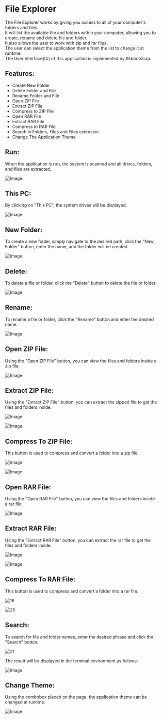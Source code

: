 # File Explorer
The File Explorer works by giving you access to all of your computer's folders and files.\
It will list the available file and folders within your computer, allowing you to create, rename and delete file and folder.\
It also allows the user to work with zip and rar files.\
The user can select the application theme from the list to change it at runtime.\
The User Interface(UI) of this application is implemented by ttkbootstrap.

## Features:
- Create New Folder
- Delete Folder and File
- Rename Folder and File
- Open ZIP File
- Extract ZIP File
- Compress to ZIP File
- Open RAR File
- Extract RAR File
- Compress to RAR File
- Search in Folders, Files and Files extension
- Change The Application Theme

## Run:
When the application is run, the system is scanned and all drives, folders, and files are extracted.

![Image](https://github.com/user-attachments/assets/f6cd26d6-46d0-470a-be1d-8d855a2eb264)

## This PC:
By clicking on "This PC", the system drives will be displayed.

![Image](https://github.com/user-attachments/assets/7e13a64e-a110-4e13-951b-ea888468816b)

## New Folder:
To create a new folder, simply navigate to the desired path, click the "New Folder" button, enter the name, and the folder will be created.

![Image](https://github.com/user-attachments/assets/96165103-eb16-4ed4-ad01-a2b906bd3ec5)

## Delete:
To delete a file or folder, click the "Delete" button to delete the file or folder.

![Image](https://github.com/user-attachments/assets/7d5ae152-dad5-46e3-a425-b97096cb12d8)

## Rename:
To rename a file or folder, click the "Rename" button and enter the desired name.

![Image](https://github.com/user-attachments/assets/c61282fc-3dbf-416b-9e55-320c00e2891d)

## Open ZIP File:
Using the "Open ZIP File" button, you can view the files and folders inside a zip file.

![Image](https://github.com/user-attachments/assets/a4a54134-6cd1-4733-93b2-e20dbdf01952)

## Extract ZIP File:
Using the "Extract ZIP File" button, you can extract the zipped file to get the files and folders inside.

![Image](https://github.com/user-attachments/assets/56f67e82-7aca-4cfc-946e-d56a0e2633a6)

![Image](https://github.com/user-attachments/assets/391e56e1-ebc1-4370-a0cf-a0b03eb8be50)


## Compress To ZIP File:
This button is used to compress and convert a folder into a zip file.

![Image](https://github.com/user-attachments/assets/2b88b641-fd14-44cb-b942-58b7eca63b5a)

![Image](https://github.com/user-attachments/assets/cc3b080c-c5de-4ffc-b24b-0424459a547c)

## Open RAR File:
Using the "Open RAR File" button, you can view the files and folders inside a rar file.

![Image](https://github.com/user-attachments/assets/0571e13b-0b35-442f-a143-d61a8711cf42)

## Extract RAR File:
Using the "Extract RAR File" button, you can extract the rar file to get the files and folders inside.

![Image](https://github.com/user-attachments/assets/36694159-d218-43b7-804f-279b477ed065)

![Image](https://github.com/user-attachments/assets/216a1a78-d1f9-472f-98e1-29edbaf11f32)

## Compress To RAR File:
This button is used to compress and convert a folder into a rar file.

![19](https://github.com/user-attachments/assets/3cfc3424-859b-4b0d-afd0-c9733366e058)

![20](https://github.com/user-attachments/assets/5ee01498-2217-458c-a03b-bab2ddf8d49e)

## Search:
To search for file and folder names, enter the desired phrase and click the "Search" button.

![21](https://github.com/user-attachments/assets/ee06ef24-b312-4eac-9aba-112e81173b39)

The result will be displayed in the terminal environment as follows:

![Image](https://github.com/user-attachments/assets/2b96cf15-1b29-4d1f-9465-2ca300d96814)

## Change Theme:
Using the combobox placed on the page, the application theme can be changed at runtime.

![Image](https://github.com/user-attachments/assets/afacda28-305b-4297-9060-3894329fdf34)
